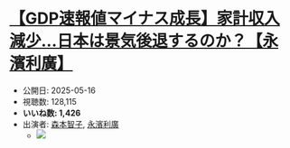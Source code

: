 # [【GDP速報値マイナス成長】家計収入減少…日本は景気後退するのか？【永濱利廣】](https://www.youtube.com/watch?v=Jw-_4XnXMIc)
-   公開日: 2025-05-16
-   視聴数: 128,115
-   **いいね数: 1,426**
-   出演者: [森本智子](/rehacq_fan/people/森本智子 "wikilink"), [永濱利廣](/rehacq_fan/people/永濱利廣 "wikilink")
    - [![](https://img.youtube.com/vi/Jw-_4XnXMIc/hqdefault.jpg)](https://www.youtube.com/watch?v=Jw-_4XnXMIc)
